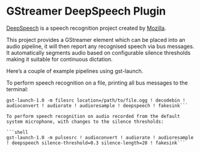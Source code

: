 # GStreamer DeepSpeech Plugin

[DeepSpeech](https://github.com/mozilla/DeepSpeech) is a speech recognition project created by [Mozilla](https://www.mozilla.org).

This project provides a GStreamer element which can be placed into an audio pipeline, it will then report any recognised speech via bus messages. It automatically segments audio based on configurable silence thresholds making it suitable for continuous dictation.

Here’s a couple of example pipelines using gst-launch.

To perform speech recognition on a file, printing all bus messages to the terminal:

```shell
gst-launch-1.0 -m filesrc location=/path/to/file.ogg ! decodebin ! audioconvert ! audiorate ! audioresample ! deepspeech ! fakesink```

To perform speech recognition on audio recorded from the default system microphone, with changes to the silence thresholds:

```shell
gst-launch-1.0 -m pulsesrc ! audioconvert ! audiorate ! audioresample ! deepspeech silence-threshold=0.3 silence-length=20 ! fakesink```

